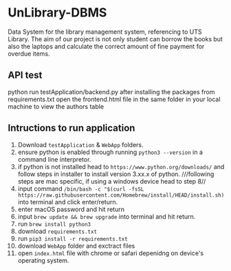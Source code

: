 # UnLibrary-DBMS
Data System for the library management system, referencing to UTS Library. The aim of our project is not only student can borrow the books but also the laptops and calculate the correct amount of fine payment for overdue items.

## API test
python run testApplication/backend.py after installing the packages from requirements.txt
open the frontend.html file in the same folder in your local machine to view the authors table

## Intructions to run application
1. Download ```testApplication``` & ```WebApp``` folders.
2. ensure python is enabled through running ```python3 --version``` in a command line interpretor.
3. if python is not installed head to ```https://www.python.org/downloads/``` and follow steps in installer to install version 3.xx.x of python.
///following steps are mac specific, if using a windows device head to step 8//
4. input command ```/bin/bash -c "$(curl -fsSL https://raw.githubusercontent.com/Homebrew/install/HEAD/install.sh)``` into terminal and click enter/return.
5. enter macOS password and hit return
6. input ```brew update && brew upgrade``` into terminal and hit return.
7. run ```brew install python3```
8. download ```requirements.txt```
9. run ```pip3 install -r requirements.txt```
10. download ```WebApp``` folder and exctract files
11. open ```index.html``` file with chrome or safari depenidng on device's operating system.
